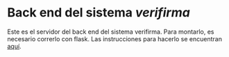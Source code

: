 # Back end del sistema _verifirma_

Este es el servidor del back end del sistema verifirma. Para montarlo, es
necesario correrlo con flask. Las instrucciones para hacerlo se encuentran [aquí](https://flask.palletsprojects.com/en/1.1.x/quickstart/).
